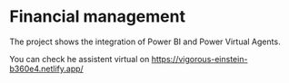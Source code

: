 # Financial management

The project shows the integration of Power BI and Power Virtual Agents.

You can check he assistent virtual on https://vigorous-einstein-b360e4.netlify.app/
